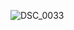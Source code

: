 ![DSC_0033](https://user-images.githubusercontent.com/88714211/154612680-a3e53435-56dd-4077-8d1e-37be039d06b9.JPG)
